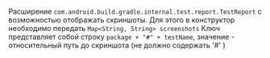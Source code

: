 Расширение `com.android.build.gradle.internal.test.report.TestReport`
с возможностью отображать скриншоты.
Для этого в конструктор необходимо передать `Map<String, String> screenshots`
Ключ представляет собой строку `package + "#" + testName`,
значение - относительный путь до скриншота (не должно содержать '#' )